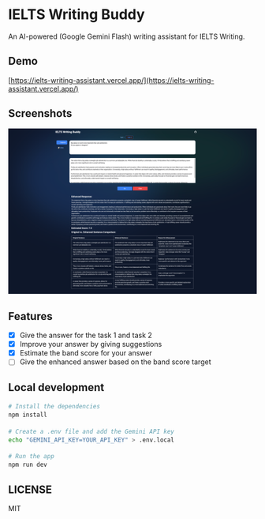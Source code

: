 # IELTS Writing Buddy

An AI-powered (Google Gemini Flash) writing assistant for IELTS Writing.

## Demo

[https://ielts-writing-assistant.vercel.app/](https://ielts-writing-assistant.vercel.app/)

## Screenshots

![Screenshot 1](./public/assets/images/demo.png)

## Features

- [x] Give the answer for the task 1 and task 2
- [x] Improve your answer by giving suggestions
- [x] Estimate the band score for your answer
- [ ] Give the enhanced answer based on the band score target

## Local development

```bash
# Install the dependencies
npm install

# Create a .env file and add the Gemini API key
echo "GEMINI_API_KEY=YOUR_API_KEY" > .env.local

# Run the app
npm run dev
```

## LICENSE

MIT
